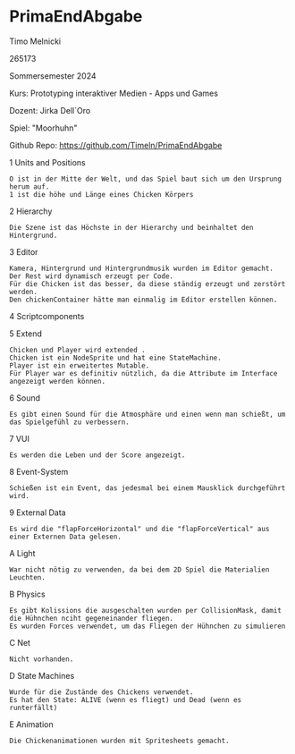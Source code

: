 # PrimaEndAbgabe
Timo Melnicki

265173

Sommersemester 2024

Kurs: Prototyping interaktiver Medien - Apps und Games

Dozent: Jirka Dell´Oro

Spiel: "Moorhuhn"

Github Repo: https://github.com/Timeln/PrimaEndAbgabe

1   Units and Positions

    O ist in der Mitte der Welt, und das Spiel baut sich um den Ursprung herum auf.
    1 ist die höhe und Länge eines Chicken Körpers

2   Hierarchy

    Die Szene ist das Höchste in der Hierarchy und beinhaltet den Hintergrund.

3   Editor

    Kamera, Hintergrund und Hintergrundmusik wurden im Editor gemacht.
    Der Rest wird dynamisch erzeugt per Code.
    Für die Chicken ist das besser, da diese ständig erzeugt und zerstört werden.
    Den chickenContainer hätte man einmalig im Editor erstellen können.

4   Scriptcomponents


5   Extend

    Chicken und Player wird extended .
    Chicken ist ein NodeSprite und hat eine StateMachine.
    Player ist ein erweitertes Mutable.
    Für Player war es definitiv nützlich, da die Attribute im Interface angezeigt werden können.

6   Sound

    Es gibt einen Sound für die Atmosphäre und einen wenn man schießt, um das Spielgefühl zu verbessern.

7   VUI

    Es werden die Leben und der Score angezeigt.

8   Event-System

    Schießen ist ein Event, das jedesmal bei einem Mausklick durchgeführt wird.

9   External Data

    Es wird die "flapForceHorizontal" und die "flapForceVertical" aus einer Externen Data gelesen.

A   Light

    War nicht nötig zu verwenden, da bei dem 2D Spiel die Materialien Leuchten.

B   Physics

    Es gibt Kolissions die ausgeschalten wurden per CollisionMask, damit die Hühnchen nciht gegeneinander fliegen.
    Es wurden Forces verwendet, um das Fliegen der Hühnchen zu simulieren

C   Net

    Nicht vorhanden.

D   State Machines

    Wurde für die Zustände des Chickens verwendet.
    Es hat den State: ALIVE (wenn es fliegt) und Dead (wenn es runterfällt)

E   Animation

    Die Chickenanimationen wurden mit Spritesheets gemacht.